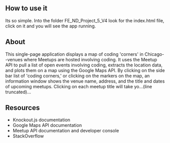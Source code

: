 ##  How to use it
Its so simple.
Into the folder FE_ND_Project_5_V4 look for the index.html file, click on it and you will see the app running.

## About
This single-page application displays a map of coding 'corners' in Chicago--venues where Meetups are hosted involving coding.  It uses the Meetup API to pull a list of open events involving coding, extracts the location data, and plots them on a map using the Google Maps API.  By clicking on the side bar list of 'coding corners,' or clicking on the markers on the map, an information window shows the venue name, address, and the title and dates of upcoming meetups.  Clicking on each meetup title will take yo...(line truncated)...

## Resources
- Knockout.js documentation
- Google Maps API documentation
- Meetup API documentation and developer console
- StackOverflow

